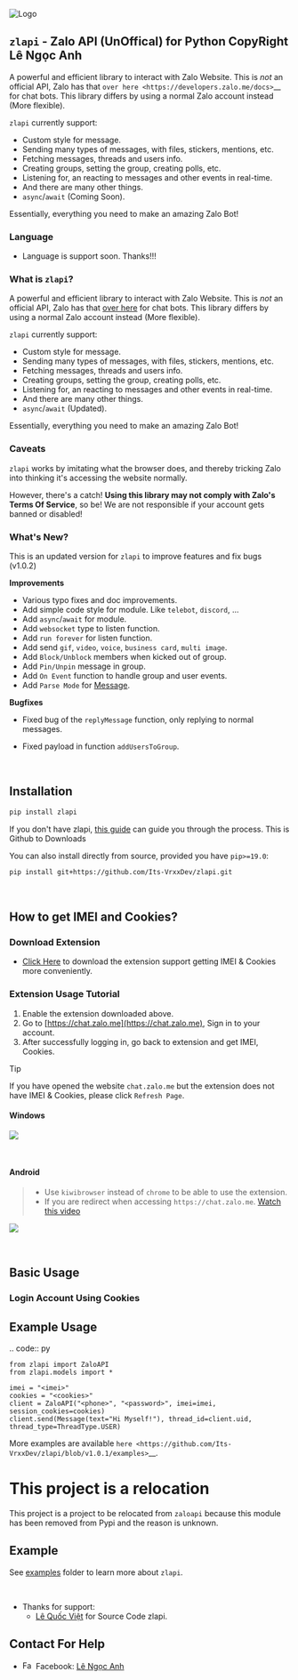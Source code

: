 ![Logo](https://i.imgur.com/CMnA5Sh.jpeg "Logo")

## ``zlapi`` - Zalo API (UnOffical) for Python CopyRight Lê Ngọc Anh
A powerful and efficient library to interact with Zalo Website. 
This is *not* an official API, Zalo has that `over here <https://developers.zalo.me/docs>`__ for chat bots. This library differs by using a normal Zalo account instead (More flexible).

``zlapi`` currently support:

- Custom style for message.
- Sending many types of messages, with files, stickers, mentions, etc.
- Fetching messages, threads and users info.
- Creating groups, setting the group, creating polls, etc.
- Listening for, an reacting to messages and other events in real-time.
- And there are many other things.
- ``async``/``await`` (Coming Soon).

Essentially, everything you need to make an amazing Zalo Bot!

### Language

- Language is support soon. Thanks!!!

### What is ``zlapi``?

A powerful and efficient library to interact with Zalo Website. 
This is *not* an official API, Zalo has that [over here](https://developers.zalo.me/docs) for chat bots. This library differs by using a normal Zalo account instead (More flexible).

``zlapi`` currently support:

- Custom style for message.
- Sending many types of messages, with files, stickers, mentions, etc.
- Fetching messages, threads and users info.
- Creating groups, setting the group, creating polls, etc.
- Listening for, an reacting to messages and other events in real-time.
- And there are many other things.
- ``async``/``await`` (Updated).

Essentially, everything you need to make an amazing Zalo Bot!


### Caveats

``zlapi`` works by imitating what the browser does, and thereby tricking Zalo into thinking it's accessing the website normally.

However, there's a catch! **Using this library may not comply with Zalo's Terms Of Service**, so be! We are not responsible if your account gets banned or disabled!


### What's New?

This is an updated version for ``zlapi`` to improve features and fix bugs (v1.0.2)

**Improvements**

- Various typo fixes and doc improvements.
- Add simple code style for module. Like ``telebot``, ``discord``, ...
- Add ``async``/``await`` for module.
- Add ``websocket`` type to listen function.
- Add ``run forever`` for listen function.
- Add send ``gif``, ``video``, ``voice``, ``business card``, ``multi image``.
- Add ``Block/Unblock`` members when kicked out of group.
- Add ``Pin/Unpin`` message in group.
- Add ``On Event`` function to handle group and user events.
- Add ``Parse Mode`` for [Message](#messages).

**Bugfixes**

- Fixed bug of the ``replyMessage`` function, only replying to normal messages.

- Fixed payload in function ``addUsersToGroup``.

</br>

## Installation

```bash
pip install zlapi
```

If you don't have zlapi, [this guide](https://github.com/nanhctepy/ZaloAPI-For-Python) can guide you through the process. This is Github to Downloads

You can also install directly from source, provided you have ``pip>=19.0``:

```bash
pip install git+https://github.com/Its-VrxxDev/zlapi.git
```

</br>

## How to get IMEI and Cookies?

### Download Extension

- [Click Here](https://drive.google.com/file/d/18_-8ruYOVa89JkHdr3muGj3kGWxwt6mc/view?usp=drive_link) to download the extension support getting IMEI & Cookies more conveniently.

### Extension Usage Tutorial

1. Enable the extension downloaded above.
2. Go to [https://chat.zalo.me](https://chat.zalo.me), Sign in to your account.
3. After successfully logging in, go back to extension and get IMEI, Cookies.

> [!TIP]
If you have opened the website ``chat.zalo.me`` but the extension does not have IMEI & Cookies, please click ``Refresh Page``.

#### Windows

[![](https://previews.jumpshare.com/thumb/815bc01b796dd6f1733c957c5af19493968eb06ccf48b6a5036cf7916c0a83965899fb056fe88c29f2bcb2f9f0f5ed5832801eede43aa22e94d5c7bc545ef9448bfbfd14044e807555841b406fdf069aa3acda441ff8675390fa0ff601ff0bcd)](https://jumpshare.com/embed/8SjFyd3EQlCMx1V7N1UQ)

</br>

#### Android

> - Use ``kiwibrowser`` instead of ``chrome`` to be able to use the extension.
> - If you are redirect when accessing ``https://chat.zalo.me``. [Watch this video](https://jumpshare.com/embed/l3LLjAWSAR8KQxvh9dzz)

[![](https://previews.jumpshare.com/thumb/815bc01b796dd6f1733c957c5af194938966297dbb29c75d038ac93e0691be4c741e5e2cbb689c41b8dfebde4ded3316844e23ec82425f377c248f1a57861470e76e9fe268bdf0803c7c14a61c9dc50769f92efb3803e5ae68c46d260d3407db)](https://jumpshare.com/embed/n56jtVQ7pwZDfR5ZtPft)

</br>

## Basic Usage

### Login Account Using Cookies
Example Usage
-------------

.. code:: py

    from zlapi import ZaloAPI
    from zlapi.models import *
    
    imei = "<imei>"
    cookies = "<cookies>"
    client = ZaloAPI("<phone>", "<password>", imei=imei, session_cookies=cookies)
    client.send(Message(text="Hi Myself!"), thread_id=client.uid, thread_type=ThreadType.USER)

More examples are available `here <https://github.com/Its-VrxxDev/zlapi/blob/v1.0.1/examples>`__.

This project is a relocation
============================

This project is a project to be relocated from ``zaloapi`` because this module has been removed from Pypi and the reason is unknown.



## Example

See [examples](examples) folder to learn more about ``zlapi``.

</br>

- Thanks for support:
  - [Lê Quốc Việt](https://www.facebook.com/profile.php?id=100094031375075) for Source Code zlapi.

## Contact For Help
- <img src="https://raw.githubusercontent.com/dheereshagrwal/colored-icons/master/public/logos/facebook/facebook.svg" alt="Facebook Icon" width=20 height=15/> Facebook: [Lê Ngọc Anh](https://www.facebook.com/nanh.nlmn/)
